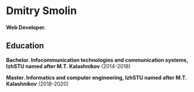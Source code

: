 Dmitry Smolin
======
#### Web Developer.

Education
---------
**Bachelor. Infocommunication technologies and communication systems, IzhSTU named after M.T. Kalashnikov** (2014-2018)

**Master. Informatics and computer engineering, IzhSTU named after M.T. Kalashnikov** (2018-2020)